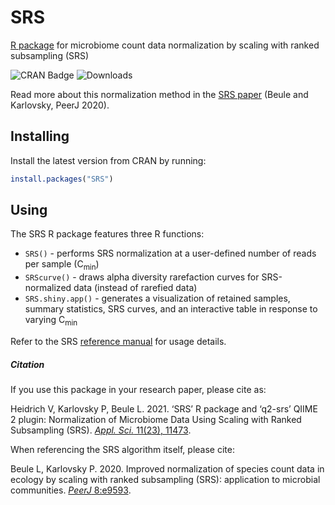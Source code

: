 # SRS
[R package](https://cran.r-project.org/package=SRS) for microbiome count data normalization by scaling with ranked subsampling (SRS)

![CRAN Badge](http://www.r-pkg.org/badges/version/SRS)  ![Downloads](https://cranlogs.r-pkg.org/badges/grand-total/SRS)

Read more about this normalization method in the [SRS paper](https://doi.org/10.7717/peerj.9593) (Beule and Karlovsky, PeerJ 2020).

## Installing

Install the latest version from CRAN by running:
```R
install.packages("SRS")
```
## Using

The SRS R package features three R functions:
* `SRS()` - performs SRS normalization at a user-defined number of reads per sample (C<sub>min</sub>)
* `SRScurve()` -  draws alpha diversity rarefaction curves for SRS-normalized data (instead of rarefied data)
* `SRS.shiny.app()` - generates a visualization of retained samples, summary statistics, SRS curves, and an interactive table in response to varying C<sub>min</sub>

Refer to the SRS [reference manual](https://cran.r-project.org/web/packages/SRS/SRS.pdf) for usage details.

##### Citation
If you use this package in your research paper, please cite as:

Heidrich V, Karlovsky P, Beule L. 2021. ‘SRS’ R package and ‘q2-srs’ QIIME 2 plugin: Normalization of Microbiome Data Using Scaling with Ranked Subsampling (SRS). [*Appl. Sci.* 11(23), 11473](https://doi.org/10.3390/app112311473).

When referencing the SRS algorithm itself, please cite:

Beule L, Karlovsky P. 2020. Improved normalization of species count data in ecology by scaling with ranked subsampling (SRS): application to microbial communities. [*PeerJ* 8:e9593](https://doi.org/10.7717/peerj.9593).
